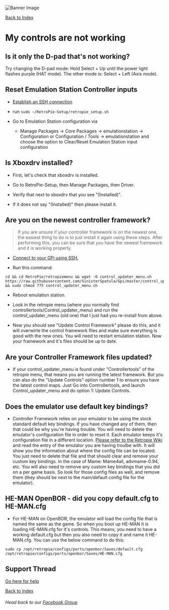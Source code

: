 ![Banner Image](https://sinisterspatula.github.io/RetroflagGpiGuides/images/GuidesBanner.png)

[Back to Index](https://sinisterspatula.github.io/RetroflagGpiGuides/)


# My controls are not working

## Is it only the D-pad that's not working?

Try changing the D-pad mode:  Hold Select + Up until the power light flashes purple (HAT mode).  The other mode is: Select + Left (Axis mode).

## Reset Emulation Station Controller inputs

  * [Establish an SSH connection](https://github.com/retropie/retropie-setup/wiki/ssh)

  * run `sudo ~/RetroPie-Setup/retropie_setup.sh` 
  
  * Go to Emulation Station configuration via

      * Manage Packages -> Core Packages -> emulationstation -> Configuration or Configuration / Tools -> emulationstation and choose the option to Clear/Reset Emulation Station input configuration


## Is Xboxdrv installed?
  
  * First, let's check that xboxdrv is installed.
  
  * Go to RetroPie-Setup, then Manage Packages, then Driver.
  
  * Verify that next to xboxdrv that you see "(Installed)".
  
  * If it does not say "(Installed)" then please install it.

## Are you on the newest controller framework?

  > If you are unsure if your controller framework is on the newest one, the easiest thing to do is to just install it again using these steps.  After performing this, you can be sure that you have the newest framework and it is working properly.
 
 * [Connect to your GPi using SSH.](https://www.youtube.com/watch?v=aEJoQZBSlSs)
 
 * Run this command:

```shell
cd && cd RetroPie/retropiemenu && wget -O control_updater_menu.sh  https://raw.githubusercontent.com/SinisterSpatula/Gpi/master/control_updater_menu.sh && sudo chmod 775 control_updater_menu.sh
```

* Reboot emulation station.

* Look in the retropie menu (where you normally find controllertools/Control_updater_menu) and run the control_updater_menu (old one) that I just had you re-install from above.

* Now you should see "Update Control Framework" please do this, and it will overwirte the control framework files and make sure everything is good with the new ones.  You will need to restart emulation station.  Now your framework and it's files should be up to date.


## Are your Controller Framework files updated?

* If your control_updater_menu is found under "Controllertools" of the retropie menu, that means you are running the latest framework.  But you can also do the "Update Controls" option number 1 to ensure you have the latest control maps.  Just Go into Controllertools, and launch Control_updater_menu and do option 1: Update Controls.
  

## Does the emulator use default key bindings?

* Controller Framework relies on your emulator to be using the stock standard default key bindings.  If you have changed any of them, then that could be why you're having trouble.  You will need to delete the emulator's configuration file in order to reset it.  Each emulator keeps it's configuration file in a different location.  [Please refer to the Retropie Wiki](https://github.com/RetroPie/RetroPie-Setup/wiki) and read the entry of the emulator you are having troulbe with.  It will show you the information about where the config file can be located.  You just need to delete that file and that should clear and remove your custom key bindings.  In the case of Mame: Mame4all, advmame-0.94, etc.  You will also need to remove any custom key bindings that you did on a per game basis.  So look for those config files as well, and remove them (they should be next to the main/default config file for the emulator).
  

## HE-MAN OpenBOR - did you copy default.cfg to HE-MAN.cfg

* For HE-MAN on OpenBOR, the emulator will load the config file that is named the same as the game.  So when you boot up HE-MAN it is loading HE-MAN.cfg for it's controls.  This means, you need to have a working default.cfg but then you also need to copy it and name it HE-MAN.cfg.  You can use the below command to do this:
 
```
sudo cp /opt/retropie/configs/ports/openbor/Saves/default.cfg /opt/retropie/configs/ports/openbor/Saves/HE-MAN.cfg
```
  


## Support Thread
[Go here for help](https://www.facebook.com/groups/401660300458844/)

[Back to Index](https://sinisterspatula.github.io/RetroflagGpiGuides/)

###### Head back to our [Facebook Group](https://www.facebook.com/groups/401660300458844/)


